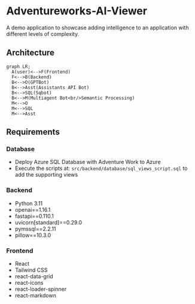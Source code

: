 # Adventureworks-AI-Viewer

A demo application to showcase adding intelligence to an application with different levels of complexity.

## Architecture

```mermaid
graph LR;
  A(user)<-->F(Frontend)
  F<-->B(Backend)
  B<-->O(GPTBot)
  B<-->Asst(Assistants API Bot)
  B<-->SQL(Sqbot)
  B<-->M(Multiagent Bot<br/>Semantic Processing)
  M<-->O
  M<-->SQL
  M<-->Asst
```

## Requirements

### Database

- Deploy Azure SQL Database with Adventure Work to Azure
- Execute the scripts at: `src/backend/database/sql_views_script.sql` to add the supporting views

### Backend

- Python 3.11
- openai==1.16.1
- fastapi==0.110.1
- uvicorn[standard]==0.29.0
- pymssql==2.2.11
- pillow==10.3.0

### Frontend 

- React
- Tailwind CSS
- react-data-grid
- react-icons
- react-loader-spinner
- react-markdown
